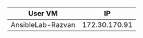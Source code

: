| User VM              | IP             |
| ---------------------| ---------------|
| AnsibleLab-Razvan    | 172.30.170.91 |
